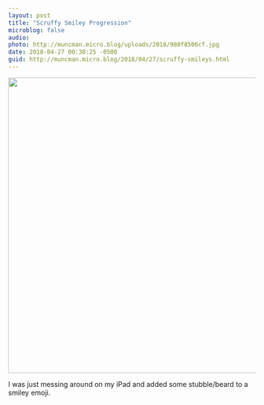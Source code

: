 ```yaml
---
layout: post
title: "Scruffy Smiley Progression"
microblog: false
audio: 
photo: http://muncman.micro.blog/uploads/2018/980f8506cf.jpg
date: 2018-04-27 00:38:25 -0500
guid: http://muncman.micro.blog/2018/04/27/scruffy-smileys.html
---
```


<a href="http://muncman.micro.blog/uploads/2018/980f8506cf.jpg"><img src="http://muncman.micro.blog/uploads/2018/980f8506cf.jpg" width="600" height="245" style="height: auto;" class="sunlit_image" /></a>

I was just messing around on my iPad and added some stubble/beard to a smiley emoji. 
